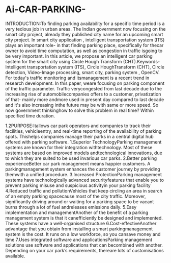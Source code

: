 # Ai-CAR-PARKING-

INTRODUCTION:To finding parking availability for a specific time period is a very tedious job in urban areas. The Indian government now focusing on the smart city project, already they published city name for an upcoming smart city project. In smart city application , intelligent transportation system (ITS) plays an important role- in that finding parking place, specifically for thecar owner to avoid time computation, as well as congestion in traffic isgoing to be very important. In this article, we propose an intelligent car  parking system for the smart city using Circle Hough Transform (CHT).Keywords- Intelligent transportation system (ITS), Circle HoughTransform (CHT), Circle detection, Video-Image processing, smart city, parking system , OpenCV. For today's traffic monitoring and itsmanagement is a recent trend in research development. In this paper, weare focusing on parking component of the traffic parameter. Traffic verycongested from last decade due to the increasing rise of automobilecompanies offers to a customer, privatization of that- mainly more andmore used in present day compared to last decade and it's also increasing inthe future may be with same or more speed. So now government thinkinghow to solve this problem in real time? Within specified time duration.


1.2PURPOSE:Itallows car park operators and companies to track their facilities, vehicleentry, and real-time reporting of the availability of parking spots. Thishelps companies manage their parks in a central digital hub offered with parking software.
1.Superior TechnologyParking management systems are known for their integration withtechnology. Most of these systems are based on improved models andtechnological innovations, due to which they are suited to be used invarious car parks.
2.Better parking experienceBetter car park management means happier customers. A parkingmanagement system enhances the customer journey by providing themwith a unified procedure.
3.Increased ProtectionParking management systems have technologically advanced securityfeatures that enable you to prevent parking misuse and suspicious activityin your parking facility
4.Reduced traffic and pollutionVehicles that keep circling an area in search of an empty parking spacecause most of the city traffic. Moreover, significantly driving around or waiting for a parking space to be vacant burns through a lot of fuel andreleases emissions daily.
5.Easy implementation and managementAnother of the benefit of a parking management system is that it canefficiently be designed and implemented. These systems have a well-organised structure
6.Cost-effectiveAnother advantage that you obtain from installing a smart parkingmanagement system is the cost. It runs on a low workforce, so you cansave money and time
7.Uses integrated software and applicationsParking management solutions use software and applications that can becombined with another. Depending on your car park’s requirements, thereare lots of customisations available.
